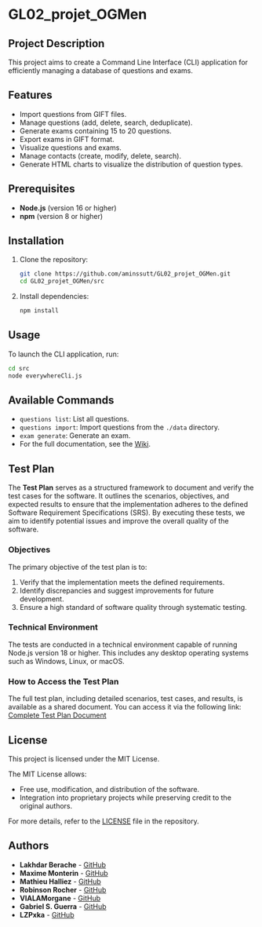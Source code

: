 # GL02_projet_OGMen

## Project Description
This project aims to create a Command Line Interface (CLI) application for efficiently managing a database of questions and exams.

## Features
- Import questions from GIFT files.
- Manage questions (add, delete, search, deduplicate).
- Generate exams containing 15 to 20 questions.
- Export exams in GIFT format.
- Visualize questions and exams.
- Manage contacts (create, modify, delete, search).
- Generate HTML charts to visualize the distribution of question types.

## Prerequisites
- **Node.js** (version 16 or higher)
- **npm** (version 8 or higher)

## Installation
1. Clone the repository:
   ```bash
   git clone https://github.com/aminssutt/GL02_projet_OGMen.git
   cd GL02_projet_OGMen/src
   ```
2. Install dependencies:
   ```bash
   npm install
   ```

## Usage
To launch the CLI application, run:
```bash
cd src
node everywhereCli.js
```

## Available Commands
- `questions list`: List all questions.
- `questions import`: Import questions from the `./data` directory.
- `exam generate`: Generate an exam.
- For the full documentation, see the [Wiki](https://github.com/VIALAMorgane/GL02_projet_OGMen/wiki).

## Test Plan
The **Test Plan** serves as a structured framework to document and verify the test cases for the software. It outlines the scenarios, objectives, and expected results to ensure that the implementation adheres to the defined Software Requirement Specifications (SRS). By executing these tests, we aim to identify potential issues and improve the overall quality of the software.

### Objectives
The primary objective of the test plan is to:
1. Verify that the implementation meets the defined requirements.
2. Identify discrepancies and suggest improvements for future development.
3. Ensure a high standard of software quality through systematic testing.

### Technical Environment
The tests are conducted in a technical environment capable of running Node.js version 18 or higher. This includes any desktop operating systems such as Windows, Linux, or macOS.

### How to Access the Test Plan
The full test plan, including detailed scenarios, test cases, and results, is available as a shared document. You can access it via the following link:
[Complete Test Plan Document](https://1drv.ms/w/c/a76d655a7365bbf8/EdweaEHzgMZEo9kE3GjzxmYBrerO7NDwxP3NgwS3015MPQ?e=wsyO4D)

## License
This project is licensed under the MIT License. 

The MIT License allows:
- Free use, modification, and distribution of the software.
- Integration into proprietary projects while preserving credit to the original authors.

For more details, refer to the [LICENSE](./LICENSE) file in the repository.

## Authors
- **Lakhdar Berache** - [GitHub](https://github.com/aminssutt)
- **Maxime Monterin** - [GitHub](https://github.com/maximeMonterin)
- **Mathieu Halliez** - [GitHub](https://github.com/mathieuHalliez)
- **Robinson Rocher** - [GitHub](https://github.com/robinsonrcr)
- **VIALAMorgane** - [GitHub](https://github.com/VIALAMorgane)
- **Gabriel S. Guerra** - [GitHub](https://github.com/gabriel-guerra)
- **LZPxka** - [GitHub](https://github.com/LZPxka)
